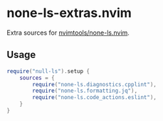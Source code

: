 # none-ls-extras.nvim

Extra sources for
[nvimtools/none-ls.nvim](https://github.com/nvimtools/none-ls.nvim).

## Usage

```lua
require("null-ls").setup {
    sources = {
        require("none-ls.diagnostics.cpplint"),
        require("none-ls.formatting.jq"),
        require("none-ls.code_actions.eslint"),
    }
}
```
